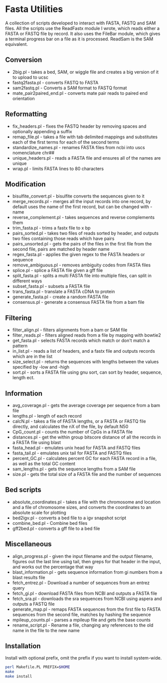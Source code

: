 # Fasta Utilities #

A collection of scripts developed to interact with FASTA, FASTQ and SAM files.
All the scripts use the ReadFastx module I wrote, which reads either a FASTA
or FASTQ file by record.  It also uses the FileBar module, which gives
a terminal progress bar on a file as it is processed.  ReadSam is the SAM
equivalent.

## Conversion ##
* 2big.pl                 -  takes a bed, SAM, or wiggle file and creates a big
  version of it to upload to ucsc
* fastq2fasta.pl          -  converts FASTQ to FASTA
* sam2fastq.pl            -  Converts a SAM format to FASTQ format
* mate_pair2paired_end.pl -  converts mate pair reads to paired end orientation

## Reformatting ##
* fix_headers.pl       -  fixes the FASTQ header by removing spaces and
  optionally appending a suffix
* remap_file.pl        -  takes a file with tab delimited mappings and
  substitutes each of the first terms for each of the second terms
* standardize_names.pl -  renames FASTA files from ncbi into uscs nomenclature
  chr##
* unique_headers.pl    -  reads a FASTA file and ensures all of the names are
  unique
* wrap.pl              -  limits FASTA lines to 80 characters

## Modification ##
* bisulfite_convert.pl  -  bisulfite converts the sequences given to it
* merge_records.pl      -  merges all the input records into one record, by
  default uses the name of the first record, but can be changed with -name
* reverse_complement.pl -  takes sequences and reverse complements them
* trim_fasta.pl         -  trims a fastx file to x bp
* pairs_sorted.pl       -  takes two files of reads sorted by header, and
  outputs two files containing those reads which have pairs
* pairs_unsorted.pl     -  gets the pairs of the files in the first file from
  the second file, pairs are matched by header name
* regex_fasta.pl        -  applies the given regex to the FASTA headers or
  sequence
* remove_ambiguous.pl   -  removes ambiguity codes from FASTA files
* splice.pl             -  splice a FASTA file given a gff file
* split_fasta.pl        -  splits a multi FASTA file into multiple files, can
  split in different ways
* subset_fasta.pl       -  subsets a FASTA file
* trans_fasta.pl        -  translate a FASTA cDNA to protein
* generate_fasta.pl     -  create a random FASTA file
* consensus.pl          -  generate a consensus FASTA file from a bam file

## Filtering ##
* filter_align.pl -  filters alignments from a bam or SAM file
* filter_reads.pl -  filters aligned reads from a file by mapping with bowtie2
* get_fasta.pl    -  selects FASTA records which match or don't match a pattern
* in_list.pl      -  reads a list of headers, and a fastx file and outputs
  records which are in the list
* size_select.pl  -  returns the sequences with lengths between the values
  specified by -low and -high
* sort.pl         -  sorts a FASTA file using gnu sort, can sort by header,
  sequence, length ect.

## Information ##
* avg_coverage.pl -  gets the average coverage per sequence from a bam file
* lengths.pl      -  length of each record
* calcN.pl        -  takes a file of FASTA lengths, or a FASTA or FASTQ file
  directly, and calculates the nX of the file, by default N50
* CpG_count.pl    -  counts the number of CpGs in a FASTA file
* distances.pl    -  get the within group bitscore distance of all the records
  in a FASTA file using blast
* fasta_head.pl   -  emulates unix head for FASTA and FASTQ files
* fasta_tail.pl   -  emulates unix tail for FASTA and FASTQ files
* percent_GC.pl   -  calculates percent GC for each FASTA record in a file, as
  well as the total GC content
* sam_lengths.pl  -  gets the sequence lengths from a SAM file
* size.pl         -  gets the total size of a FASTA file and the number of
  sequences

## Bed scripts ##
* absolute_coordinates.pl -  takes a file with the chromosome and location and
  a file of chromosome sizes, and converts the coordinates to an absolute scale
  for plotting
* bed2igv.pl              -  converts a bed file to a igv snapshot script
* combine_bed.pl          -  Combine bed files
* gff2bed.pl              -  converts a gff file to a bed file

## Miscellaneous ##
* align_progress.pl    -  given the input filename and the output filename,
  figures out the last line using tail, then greps for that header in the
  input, and works out the percentage that way
* blast_information.pl -  gets sequence information from gi numbers from
  a blast results file
* fetch_entrez.pl      -  Download a number of sequences from an entrez query
* fetch_gi.pl          -  download FASTA files from NCBI and outputs a FASTA file
* fetch_sra.pl         -  downloads the sra sequences from NCBI using aspera
  and outputs a FASTQ file
* generate_map.pl      -  remaps FASTA sequences from the first file to FASTA
  sequences from the second file, matches by hashing the sequence
* mpileup_counts.pl    -  parses a mpileup file and gets the base counts
* rename_script.pl     -  Rename a file, changing any references to the old
  name in the file to the new name

## Installation ##
Install with optional prefix, omit the prefix if you want to install
system-wide.
```bash
perl Makefile.PL PREFIX=$HOME
make
make install
```
